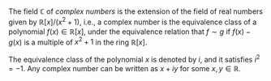 The field $\mathbb{C}$ of *complex numbers* is the extension of the field of
real numbers given by $\mathbb{R}[x]/(x^2+1)$, i.e., a complex number is 
the equivalence class of a polynomial $f(x) \in \mathbb{R}[x]$, under the 
equivalence relation that $f\sim g$ if $f(x)-g(x)$ is a multiple of $x^2+1$ 
in the ring $\mathbb{R}[x]$.

The equivalence class of the polynomial $x$ is denoted by $i$, and it satisfies 
$i^2=-1$. Any complex number can be written as $x+iy$ for some $x, y \in \mathbb{R}$.
